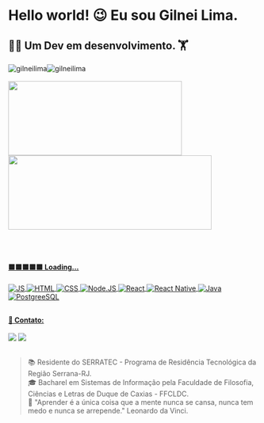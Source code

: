 # Hello world! 😉 Eu sou Gilnei Lima.
## 🧗‍♂️ Um Dev em desenvolvimento. 🏋️

<div style="display: flex">
  <img src = "https://komarev.com/ghpvc/?username=gilneilima&label=Profile%20views&color=gray" alt="gilneilima"  style="float:right, margin-right:10px"/>
  <img src="https://img.shields.io/github/followers/gilneilima?label=Follow&color=gray" alt="gilneilima" style="float:left" />
</div>
</br>

<div>
  <a href="https://github.com/gilneilima">
  <img height="150em" width="350em" src="https://github-readme-stats.vercel.app/api?username=gilneilima&show_icons=true&theme=chartreuse-dark&include_all_commits=true&count_private=true"/>
  <img height="150em" width="410em" src="https://github-readme-stats.vercel.app/api/top-langs/?username=gilneilima&layout=compact&langs_count=7&theme=chartreuse-dark"/>
</div>

##
  
<div style="display: inline_block"><br>
  
  #### 🟩🟩🟩🟩🟩 Loading...  
  
  <img align="center" alt="JS" src="https://img.shields.io/badge/JavaScript-F7DF1E?style=for-the-badge&logo=javascript&logoColor=black">    
  <img align="center" alt="HTML" src="https://img.shields.io/badge/HTML-239120?style=for-the-badge&logo=html5&logoColor=white">
  <img align="center" alt="CSS" src="https://img.shields.io/badge/CSS-239120?&style=for-the-badge&logo=css3&logoColor=white">
  <img align="center" alt="Node.JS" src="https://img.shields.io/badge/Node.js-43853D?style=for-the-badge&logo=node.js&logoColor=white">
  <img align="center" alt="React" src="https://img.shields.io/badge/React-20232A?style=for-the-badge&logo=react&logoColor=61DAFB">
  <img align="center" alt="React Native" src="https://img.shields.io/badge/React_Native-20232A?style=for-the-badge&logo=react&logoColor=61DAFB">
  <img align="center" alt="Java" src="https://img.shields.io/badge/Java-ED8B00?style=for-the-badge&logo=java&logoColor=white">
  <img align="center" alt="PostgreeSQL" src="https://img.shields.io/badge/PostgreSQL-316192?style=for-the-badge&logo=postgresql&logoColor=white">
  
</div>

##
  
<div>
  
#### 🤙 Contato:
  
  <a href="https://www.linkedin.com/in/gilnei-lima-64468a104" target="_blank"><img src="https://img.shields.io/badge/LinkedIn-0077B5?style=for-the-badge&logo=linkedin&logoColor=white" target="_blank"></a>
  <a href = "mailto:gilneilima.rj@gmail.com"><img src="https://img.shields.io/badge/Gmail-D14836?style=for-the-badge&logo=gmail&logoColor=white" target="_blank"></a>
</div>
  
##

> 📚 Residente do SERRATEC - Programa de Residência Tecnológica da Região Serrana-RJ.<br>
> 🎓 Bacharel em Sistemas de Informação pela Faculdade de Filosofia, Ciências e Letras de Duque de Caxias - FFCLDC.<br>
> 🧠 "Aprender é a única coisa que a mente nunca se cansa, nunca tem medo e nunca se arrepende." Leonardo da Vinci.<br>
